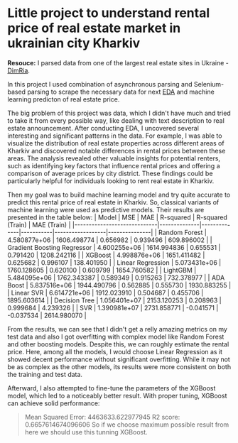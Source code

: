 # Little project to understand rental price of real estate market in ukrainian city Kharkiv
**Resouce:** I parsed data from one of the largest real estate sites in Ukraine - [DimRia](https://dimriagroup.com).

In this project I used combination of asynchronous parsing and Selenium-based parsing to scrape the necessary data for next [EDA](https://github.com/elch1k/kharkiv_real_estate_rent_market/blob/main/rent_real_estate_project.ipynb) and machine learning predicton of real estate price.

The big problem of this project was data, which I didn't have much and tried to take it from every possible way, like dealing with text description to real estate announcement. After conducting EDA, I uncovered several interesting and significant patterns in the data. For example, I was able to visualize the distribution of real estate properties across different areas of Kharkiv and discovered notable differences in rental prices between these areas. The analysis revealed other valuable insights for potential renters, such as identifying key factors that influence rental prices and offering a comparison of average prices by city district. These findings could be particularly helpful for individuals looking to rent real estate in Kharkiv.

Then my goal was to build machine learning model and try quite accurate to predict this rental price of real estate in Kharkiv. So, classical variants of machine learning were used as predictive models. Their results are presented in the table below:
| Model                       | MSE          | MAE          | R-squared | R-squared (Train) | MAE (Train)   |
|-----------------------------|--------------|--------------|-----------|------------------|---------------|
| Random Forest               | 4.580877e+06 | 1606.498774  | 0.656982  | 0.939496         | 609.896002    |
| Gradient Boosting Regressor | 4.600255e+06 | 1614.994836  | 0.655531  | 0.791420         | 1208.242116   |
| XGBoost                     | 4.998876e+06 | 1651.411482  | 0.625682  | 0.996107         | 138.401950    |
| Linear Regression           | 5.073431e+06 | 1760.128605  | 0.620100  | 0.609799         | 1654.760582   |
| LightGBM                    | 5.484095e+06 | 1762.343387  | 0.589349  | 0.915263         | 732.378977    |
| ADA Boost                   | 5.837516e+06 | 1944.490796  | 0.562885  | 0.555730         | 1930.883255   |
| Linear SVR                  | 6.614721e+06 | 1912.023910  | 0.504687  | 0.455706         | 1895.603614   |
| Decision Tree               | 1.056401e+07 | 2153.120253  | 0.208963  | 0.999684         | 4.239326      |
| SVR                         | 1.390981e+07 | 2731.858771  | -0.041571 | -0.037534        | 2614.980070   |

From the results, we can see that I didn't get a relly amazing metrics on my test data and also I got overfitting with complex model like Random Forest and other boosting models. Despite this, we can roughly estimate the rental price. Here, among all the models, I would choose Linear Regression as it showed decent performance without significant overfitting. While it may not be as complex as the other models, its results were more consistent on both the training and test data.

Afterward, I also attempted to fine-tune the parameters of the XGBoost model, which led to a noticeably better result. With proper tuning, XGBoost can achieve solid performance:
> Mean Squared Error: 4463633.622977945
> R2 score: 0.6657614674096606
So if we choose maximum possible result from here we should use this tunning XGBoost.
